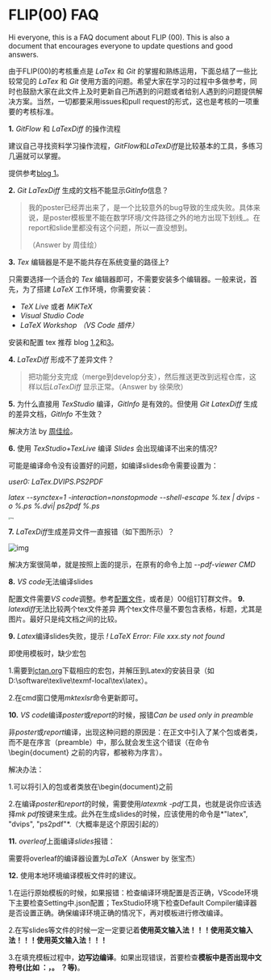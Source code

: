 # FLIP(00) FAQ

Hi everyone, this is a FAQ document about FLIP (00).  This is also a document that encourages everyone to update questions and good answers.

由于FLIP(00)的考核重点是 *LaTex* 和 *Git* 的掌握和熟练运用，下面总结了一些比较常见的 *LaTex* 和 *Git* 使用方面的问题。希望大家在学习的过程中多做参考，同时也鼓励大家在此文件上及时更新自己所遇到的问题或者给别人遇到的问题提供解决方案。当然，一切都要采用issues和pull request的形式，这也是考核的一项重要的考核标准。



**1.** *GitFlow*  和 *LaTexDiff* 的操作流程

建议自己寻找资料学习操作流程，*GitFlow*和*LaTexDiff*是比较基本的工具，多练习几遍就可以掌握。

提供参考[blog 1](https://www.tulip.academy/blog/workflow-latex)。

**2.** *Git LaTexDiff* 生成的文档不能显示*GitInfo*信息？

> 我的poster已经弄出来了，是一个比较意外的bug导致的生成失败。具体来说，是poster模板里不能在数学环境/文件路径之外的地方出现下划线_。在report和slide里都没有这个问题，所以一直没想到。
>
> （Answer by 周佳绘）

**3.** *Tex* 编辑器是不是不能共存在系统变量的路径上?

只需要选择一个适合的 *Tex* 编辑器即可，不需要安装多个编辑器。一般来说，首先，为了搭建 *LaTeX* 工作环境，你需要安装：

- *TeX Live* 或者 *MiKTeX* 
- *Visual Studio Code*
- *LaTeX Workshop （VS Code 插件）*

安装和配置 tex 推荐 blog [1](https://www.latexstudio.net/archives/12260.html ),[2](https://www.cnblogs.com/1625--H/p/11524968.html )和[3](http://www.wenxingsen.com/blog/blogdetail.php?pageid=524 )。

**4.** *LaTexDiff* 形成不了差异文件？

> 把功能分支完成（merge到develop分支），然后推送更改到远程仓库，这样以后*LaTexDiff* 显示正常。（Answer by 徐荣欣）

**5.** 为什么直接用 *TexStudio* 编译，*GitInfo* 是有效的。但使用 *Git LatexDiff* 生成的差异文档，*GitInfo* 不生效？

解决方法 by [周佳绘](https://www.tulip.academy/blog/filp00 )。

**6.** 使用 *TexStudio+TexLive* 编译 *Slides* 会出现编译不出来的情况?

可能是编译命令没有设置好的问题，如编译slides命令需要设置为：

*user0: LaTex.DVIPS.PS2PDF*

*latex --synctex=1 -interaction=nonstopmode --shell-escape %.tex | dvips -o %.ps %.dvi| ps2pdf %.ps*

<img src="Image/faq-figure1.png" alt="img" style="zoom: 25%;" />      

**7.** *LaTexDiff*生成差异文件一直报错（如下图所示）？

<img src="Image/faq-figure2.png" alt="img"  />      

解决方案很简单，就是按照上面的提示，在原有的命令上加 *--pdf-viewer CMD*

**8.** *VS code*无法编译slides

配置文件需要*VS code*调整。参考[配置文件](https://shimo.im/docs/9rTC6VTJ9VgCvw3W/ )，或者是）00组钉钉群文件。
**9.** *latexdiff*无法比较两个tex文件差异
两个tex文件尽量不要包含表格，标题，尤其是图片。最好只是纯文档之间的比较。


**9.** *Latex*编译slides失败，提示
*! LaTeX Error: File xxx.sty not found*

即使用模板时，缺少宏包

1.需要到[ctan.org](https://ctan.org/pkg)下载相应的宏包，并解压到Latex的安装目录（如D:\software\texlive\texmf-local\tex\latex）。

2.在cmd窗口使用*mktexlsr*命令更新即可。

**10.** *VS code*编译*poster*或*report*的时候，报错*Can be used only in preamble*

非*poster*或*report*编译，出现这种问题的原因是：在正文中引入了某个包或者类，而不是在序言（preamble）中，那么就会发生这个错误（在命令 \begin{document} 之前的内容，都被称为序言）。

解决办法：

1.可以将引入的包或者类放在\begin{document}之前

2.在编译*poster*和*report*的时候，需要使用*latexmk -pdf*工具，也就是说你应该选择*mk pdf*按键来生成。此外在生成slides的时候，应该使用的命令是*"latex", "dvips", "ps2pdf"*.（大概率是这个原因引起的）

**11.** *overleaf*上面编译*slides*报错：

需要将overleaf的编译器设置为*LaTeX*（Answer by 张宝杰）

**12.** 使用本地环境编译模板文件时的建议。

1.在运行原始模板的时候，如果报错：检查编译环境配置是否正确，VScode环境下主要检查Setting中.json配置；TexStudio环境下检查Default Compiler编译器是否设置正确。确保编译环境正确的情况下，再对模板进行修改编译。

2.在写slides等文件的时候一定一定要记着**使用英文输入法！！！使用英文输入法！！！使用英文输入法！！！**

3.在填充模板过程中，**边写边编译**。如果出现错误，首要检查**模板中是否出现中文符号(比如 ：，。 ？等)**。
